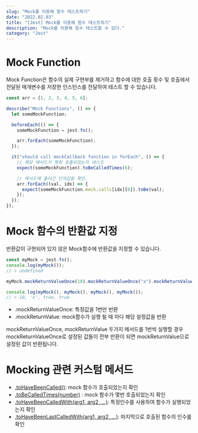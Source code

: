 ```yaml
---
slug: "Mock를 이용해 함수 테스트하기"
date: "2022.02.03"
title: "[Jest] Mock를 이용해 함수 테스트하기"
description: "Mock를 이용해 함수 테스트할 수 있다."
category: "Jest"
---
```


# Mock Function

Mock Function은 함수의 실제 구현부를 제거하고 함수에 대한 호출 횟수 및 호출에서 전달된 매개변수를 저장한 인스턴스를 전달하여 테스트 할 수 있습니다.

```javascript
const arr = [1, 2, 3, 4, 5, 6];

describe("Mock Functions", () => {
  let someMockFunction;

  beforeEach(() => {
    someMockFunction = jest.fn();

    arr.forEach(someMockFunction);
  });

  it("should call mockCallback function in forEach", () => {
    // 해당 메서드가 몇회 호출되었는지 테스트
    expect(someMockFunction).toBeCalledTimes(6);

    // 메서드에 들어간 인자값을 확인.
    arr.forEach((val, idx) => {
      expect(someMockFunction.mock.calls[idx][0]).toBe(val);
    });
  });
});
```

# Mock 함수의 반환값 지정

반환값이 구현되어 있지 않은 Mock함수에 반환값을 지정할 수 있습니다.

```javascript
const myMock = jest.fn();
console.log(myMock());
// > undefined

myMock.mockReturnValueOnce(10).mockReturnValueOnce("x").mockReturnValue(true);

console.log(myMock(), myMock(), myMock(), myMock());
// > 10, 'x', true, true
```

- .mockReturnValueOnce: 특정값을 1번만 반환
- .mockReturnValue: mock함수가 실행 될 때 마다 해당 설정값을 반환

mockReturnValueOnce, mockReturnValue 두가지 메서드를 1번씩 실행할 경우 mockReturnValueOnce로 설정된 값들이 전부 반환이 되면 mockReturnValue으로 설정된 값이 반환됩니다.

# Mocking 관련 커스텀 메서드

- [.toHaveBeenCalled()](https://jestjs.io/docs/expect#tohavebeencalled): mock 함수가 호출되었는지 확인
- [.toBeCalledTimes(number)](https://jestjs.io/docs/expect#tohavebeencalledtimesnumber) : mock 함수가 몇번 호출되었는지 확인
- [.toHaveBeenCalledWith(arg1, arg2, ...)](https://jestjs.io/docs/expect#tohavebeencalledwitharg1-arg2-): 특정인수를 사용하여 함수가 실행되었는지 확인
- [.toHaveBeenLastCalledWith(arg1, arg2, ...)](https://jestjs.io/docs/expect#tohavebeenlastcalledwitharg1-arg2-): 마지막으로 호출된 함수의 인수를 확인

